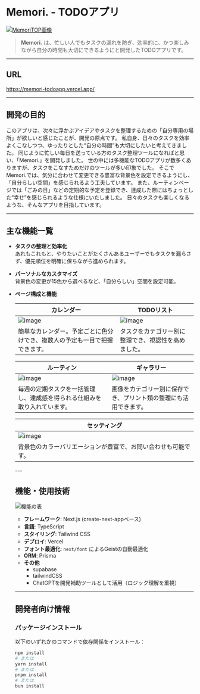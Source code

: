 # Memori. - TODOアプリ
[![MemoriTOP画像](https://github.com/user-attachments/assets/15118719-2678-4199-a94e-1d9cbd166ec9)](https://memori-todoapp.vercel.app/)
> **Memori.** は、忙しい人でもタスクの漏れを防ぎ、効率的に、かつ楽しみながら自分の時間も大切にできるようにと開発したTODOアプリです。
---

## URL
https://memori-todoapp.vercel.app/

---

## 開発の目的

このアプリは、次々に浮かぶアイデアやタスクを整理するための「自分専用の場所」が欲しいと感じたことが、開発の原点です。
私自身、日々のタスクを効率よくこなしつつ、ゆったりとした“自分の時間”も大切にしたいと考えてきました。
同じように忙しい毎日を送っている方のタスク整理ツールになればと思い、「Memori.」を開発しました。
世の中には多機能なTODOアプリが数多くありますが、タスクをこなすためだけのツールが多い印象でした。
そこでMemori.では、気分に合わせて変更できる豊富な背景色を設定できるようにし、「自分らしい空間」を感じられるよう工夫しています。
また、ルーティンページでは「ごみの日」などの定期的な予定を登録でき、達成した際にはちょっとした“幸せ”を感じられるような仕様にいたしました。
日々のタスクも楽しくなるような、そんなアプリを目指しています。

---

## 主な機能一覧

- **タスクの整理と効率化**  
  あれもこれもと、やりたいことがたくさんあるユーザーでもタスクを漏らさず、優先順位を明確に保ちながら進められます。

- **パーソナルなカスタマイズ**  
  背景色の変更が15色から選べるなど、「自分らしい」空間を設定可能。

- **ページ構成と機能**
 <markdown-accessiblity-table data-catalyst=""><table>
<thead>
<tr>
<th>カレンダー</th>
<th>TODOリスト</th>
</tr>
</thead>
<tbody>
<tr>
<td><img src="https://github.com/user-attachments/assets/7878a6b7-38db-458d-a8cb-33ab7c447150" alt="image" style="max-width: 100%;"></td>
<td><img src="https://github.com/user-attachments/assets/aa35909a-3b6d-4ed9-98f2-6968447fc444" alt="image" style="max-width: 100%;"></td>
</tr>
<tr>
<td>簡単なカレンダー。予定ごとに色分けでき、複数人の予定も一目で把握できます。</td>
<td>タスクをカテゴリー別に整理でき、視認性を高めました。</td>
</tr>
</tbody>
</table></markdown-accessiblity-table>

<markdown-accessiblity-table data-catalyst=""><table>
<thead>
<tr>
<th>ルーティン</th>
<th>ギャラリー</th>
</tr>
</thead>
<tbody>
<tr>
<td><img src="https://github.com/user-attachments/assets/1c3cc392-dee1-452d-8722-6881ec32653e" alt="image" style="max-width: 100%;"></td>
<td><img src="https://github.com/user-attachments/assets/f2d8cbe4-3f33-46ab-9047-d761ccafc6c4" alt="image" style="max-width: 100%;"></td>
</tr>
<tr>
<td>毎週の定期タスクを一括管理し、達成感を得られる仕組みを取り入れています。</td>
<td>画像をカテゴリー別に保存でき、プリント類の整理にも活用できます。</td>
</tr>
</tbody>
</table></markdown-accessiblity-table>


<markdown-accessiblity-table data-catalyst=""><table>
<thead>
<tr>
<th>セッティング</th>

</tr>
</thead>
<tbody>
<tr>
<td><img src="https://github.com/user-attachments/assets/5ee2532a-e051-4e9c-8312-749dedfbfd42" alt="image" style="max-width: 100%;"></td>
</tr>
<tr>
<td>背景色のカラーバリエーションが豊富で、お問い合わせも可能です。</td>
</tr>
</tbody>
</table></markdown-accessiblity-table>
---

## 機能・使用技術
![機能の表](https://github.com/user-attachments/assets/db0d6961-6d16-41d9-a251-4a1194f69721)

- **フレームワーク**: Next.js (create-next-appベース)
- **言語**: TypeScript
- **スタイリング**: Tailwind CSS
- **デプロイ**: Vercel
- **フォント最適化**: `next/font` によるGeistの自動最適化
- **ORM**: Prisma
- **その他**
  - supabase
  - tailwindCSS
  - ChatGPTを開発補助ツールとして活用（ロジック理解を重視）

---

##  開発者向け情報

### パッケージインストール

以下のいずれかのコマンドで依存関係をインストール：

```bash
npm install
# または
yarn install
# または
pnpm install
# または
bun install

